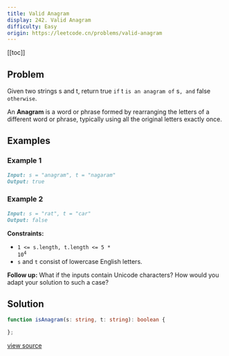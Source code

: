 ```yaml
---
title: Valid Anagram
display: 242. Valid Anagram
difficulty: Easy
origin: https://leetcode.cn/problems/valid-anagram
---
```


[[toc]]

## Problem

Given two strings s and t, return true `if` t `is an anagram of` s`, and` false `otherwise`.

An **Anagram** is a word or phrase formed by rearranging the letters of a different word or phrase, typically using all the original letters exactly once.

## Examples

### Example 1

```md
Input: s = "anagram", t = "nagaram"
Output: true
```

### Example 2

```md
Input: s = "rat", t = "car"
Output: false
```

**Constraints:**

- <code>1 &lt;= s.length, t.length &lt;= 5 * 10<sup>4</sup></code>
- <code>s</code> and <code>t</code> consist of lowercase English letters.

**Follow up:** What if the inputs contain Unicode characters? How would you adapt your solution to such a case?

## Solution

```ts
function isAnagram(s: string, t: string): boolean {

};
```

[view source](https://leetcode.cn/problems/valid-anagram)
